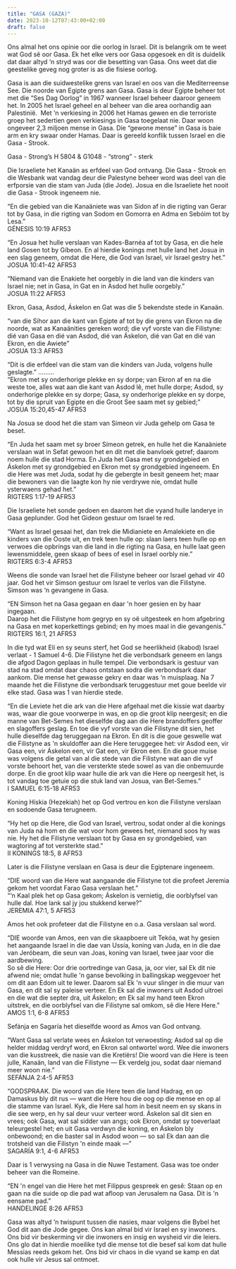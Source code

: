 ```yaml
---
title: "GASA (GAZA)"
date: 2023-10-12T07:43:00+02:00
draft: false
---
```

<html>
 <head></head>
 <body>
  <p>Ons almal het ons opinie oor die oorlog in Israel. Dit is belangrik om te weet wat God sê oor Gasa. Ek het elke vers oor Gasa opgesoek en dit is duidelik dat daar altyd ‘n stryd was oor die besetting van Gasa. Ons weet dat die geestelike geveg nog groter is as die fisiese oorlog.</p>
  <p>Gasa is aan die suidwestelike grens van Israel en oos van die Mediterreense See. Die noorde van Egipte grens aan Gasa. Gasa is deur Egipte beheer tot met die “Ses Dag Oorlog” in 1967 wanneer Israel beheer daaroor geneem het. In 2005 het Israel geheel en al beheer van die area oorhandig aan Palestinië. &nbsp;Met ‘n verkiesing in 2006 het Hamas gewen en die terroriste groep het sedertien geen verkiesings in Gasa toegelaat nie. Daar woon ongeveer 2,3 miljoen mense in Gasa. Die “gewone mense” in Gasa is baie arm en kry swaar onder Hamas. Daar is gereeld konflik tussen Israel en die Gasa - Strook.</p>
  <p>Gasa - Strong’s H 5804 &amp; G1048 - “strong” - sterk</p>
  <p>Die Israeliete het Kanaän as erfdeel van God ontvang. Die Gasa - Strook en die Wesbank wat vandag deur die Palestyne beheer word was deel van die erfporsie van die stam van Juda (die Jode). Josua en die Israeliete het nooit die Gasa - Strook ingeneem nie.</p>
  <p>“En die gebied van die Kanaäniete was van Sidon af in die rigting van Gerar tot by Gasa, in die rigting van Sodom en Gomorra en Adma en Sebóim tot by Lesa.”<br>‭‭GÉNESIS‬ ‭10‬:‭19‬ ‭AFR53‬‬‬‬</p>
  <p>“En Josua het hulle verslaan van Kades-Barnéa af tot by Gasa, en die hele land Gosen tot by Gíbeon. En al hierdie konings met hulle land het Josua in een slag geneem, omdat die Here, die God van Israel, vir Israel gestry het.”<br>‭‭JOSUA‬ ‭10‬:‭41‬-‭42‬ ‭AFR53‬‬</p>
  <p>“Niemand van die Enakiete het oorgebly in die land van die kinders van Israel nie; net in Gasa, in Gat en in Asdod het hulle oorgebly.”<br>‭‭JOSUA‬ ‭11‬:‭22‬ ‭AFR53</p>
  <p>Ekron, Gasa, Asdod, Áskelon en Gat was die 5 bekendste stede in Kanaän.</p>
  <p>“van die Sihor aan die kant van Egipte af tot by die grens van Ekron na die noorde, wat as Kanaänities gereken word; die vyf vorste van die Filistyne: dié van Gasa en dié van Asdod, dié van Áskelon, dié van Gat en dié van Ekron, en die Awiete”<br>‭‭JOSUA‬ ‭13‬:‭3‬ ‭AFR53‬‬</p>
  <p>“Dit is die erfdeel van die stam van die kinders van Juda, volgens hulle geslagte.” ………<br>“Ekron met sy onderhorige plekke en sy dorpe; van Ekron af en na die weste toe, alles wat aan die kant van Asdod lê, met hulle dorpe; Asdod, sy onderhorige plekke en sy dorpe; Gasa, sy onderhorige plekke en sy dorpe, tot by die spruit van Egipte en die Groot See saam met sy gebied;”<br>‭‭JOSUA‬ ‭15‬:‭20,45‬-‭47‬ ‭AFR53‬‬</p>
  <p>Na Josua se dood het die stam van Simeon vir Juda gehelp om Gasa te beset.</p>
  <p>“En Juda het saam met sy broer Símeon getrek, en hulle het die Kanaäniete verslaan wat in Sefat gewoon het en dit met die banvloek getref; daarom noem hulle die stad Horma. En Juda het Gasa met sy grondgebied en Áskelon met sy grondgebied en Ekron met sy grondgebied ingeneem. En die Here was met Juda, sodat hy die gebergte in besit geneem het; maar die bewoners van die laagte kon hy nie verdrywe nie, omdat hulle ysterwaens gehad het.”<br>‭‭RIGTERS‬ ‭1‬:‭17‬-‭19‬ ‭AFR53‬‬</p>
  <p>Die Israeliete het sonde gedoen en daarom het die vyand hulle landerye in Gasa geplunder. God het Gideon gestuur om Israel te red.</p>
  <p>“Want as Israel gesaai het, dan trek die Midianiete en Amalekiete en die kinders van die Ooste uit, en trek teen hulle op: slaan laers teen hulle op en verwoes die opbrings van die land in die rigting na Gasa, en hulle laat geen lewensmiddele, geen skaap of bees of esel in Israel oorbly nie.”<br>‭‭RIGTERS‬ ‭6‬:‭3‬-‭4‬ ‭AFR53‬‬</p>
  <p>Weens die sonde van Israel het die Filistyne beheer oor Israel gehad vir 40 jaar. God het vir Simson gestuur om Israel te verlos van die Filistyne. Simson was ‘n gevangene in Gasa.</p>
  <p>“EN Simson het na Gasa gegaan en daar 'n hoer gesien en by haar ingegaan.<br>Daarop het die Filistyne hom gegryp en sy oë uitgesteek en hom afgebring na Gasa en met koperkettings gebind; en hy moes maal in die gevangenis.”<br>‭‭RIGTERS‬ ‭16‬:‭1‬, ‭21‬ ‭AFR53‬‬</p>
  <p>In die tyd wat Elí en sy seuns sterf, het God se heerlikheid (íkabod) Israel verlaat - 1 Samuel 4-6. Die Filistyne het die verbondsark geneem en langs die afgod Dagon geplaas in hulle tempel. Die verbondsark is gestuur van stad na stad omdat daar chaos ontstaan sodra die verbondsark daar aankom. Die mense het gewasse gekry en daar was ‘n muisplaag. Na 7 maande het die Filistyne die verbondsark teruggestuur met goue beelde vir elke stad. Gasa was 1 van hierdie stede.</p>
  <p>“En die Leviete het die ark van die Here afgehaal met die kissie wat daarby was, waar die goue voorwerpe in was, en op die groot klip neergesit; en die manne van Bet-Semes het dieselfde dag aan die Here brandoffers geoffer en slagoffers geslag. En toe die vyf vorste van die Filistyne dit sien, het hulle dieselfde dag teruggegaan na Ekron. En dit is die goue geswelle wat die Filistyne as 'n skuldoffer aan die Here teruggegee het: vir Asdod een, vir Gasa een, vir Áskelon een, vir Gat een, vir Ekron een. En die goue muise was volgens die getal van al die stede van die Filistyne wat aan die vyf vorste behoort het, van die versterkte stede sowel as van die onbemuurde dorpe. En die groot klip waar hulle die ark van die Here op neergesit het, is tot vandag toe getuie op die stuk land van Josua, van Bet-Semes.”<br>‭‭I SAMUEL‬ ‭6‬:‭15‬-‭18‬ ‭AFR53‬‬</p>
  <p>Koning Hískia (Hezekiah) het op God vertrou en kon die Filistyne verslaan en sodoende Gasa terugneem.</p>
  <p>“Hy het op die Here, die God van Israel, vertrou, sodat onder al die konings van Juda ná hom en die wat voor hom gewees het, niemand soos hy was nie. Hy het die Filistyne verslaan tot by Gasa en sy grondgebied, van wagtoring af tot versterkte stad.”<br>‭‭II KONINGS‬ ‭18‬:‭5‬, ‭8‬ ‭AFR53‬‬</p>
  <p>Later is die Filistyne verslaan en Gasa is deur die Egiptenare ingeneem.</p>
  <p>“DIE woord van die Here wat aangaande die Filistyne tot die profeet Jeremia gekom het voordat Farao Gasa verslaan het.”<br>“‘n Kaal plek het op Gasa gekom; Áskelon is vernietig, die oorblyfsel van hulle dal. Hoe lank sal jy jou stukkend kerwe?”<br>‭‭JEREMIA‬ ‭47‬:‭1, 5‬ ‭AFR53‬‬</p>
  <p>Amos het ook profeteer dat die Filistyne en o.a. Gasa verslaan sal word.</p>
  <p>“DIE woorde van Amos, een van die skaapboere uit Tekóa, wat hy gesien het aangaande Israel in die dae van Ussía, koning van Juda, en in die dae van Jeróbeam, die seun van Joas, koning van Israel, twee jaar voor die aardbewing.&nbsp;<br>So sê die Here: Oor drie oortredinge van Gasa, ja, oor vier, sal Ek dit nie afwend nie; omdat hulle 'n ganse bevolking in ballingskap weggevoer het om dit aan Edom uit te lewer. Daarom sal Ek 'n vuur slinger in die muur van Gasa, en dit sal sy paleise verteer. En Ek sal die inwoners uit Asdod uitroei en die wat die septer dra, uit Áskelon; en Ek sal my hand teen Ekron uitstrek, en die oorblyfsel van die Filistyne sal omkom, sê die Here Here.”<br>‭‭AMOS‬ ‭1‬:‭1‬, ‭6‬-‭8‬ ‭AFR53‬‬</p>
  <p>Sefánja en Sagaría het dieselfde woord as Amos van God ontvang.</p>
  <p>“Want Gasa sal verlate wees en Áskelon tot verwoesting; Asdod sal op die helder middag verdryf word, en Ekron sal ontwortel word. Wee die inwoners van die kusstreek, die nasie van die Kretiërs! Die woord van die Here is teen julle, Kanaän, land van die Filistyne — Ek verdelg jou, sodat daar niemand meer woon nie.”<br>‭‭SEFÁNJA‬ ‭2‬:‭4‬-‭5‬ ‭AFR53‬‬</p>
  <p>“GODSPRAAK. Die woord van die Here teen die land Hadrag, en op Damaskus bly dit rus — want die Here hou die oog op die mense en op al die stamme van Israel. Kyk, die Here sal hom in besit neem en sy skans in die see werp, en hy sal deur vuur verteer word. Áskelon sal dit sien en vrees; ook Gasa, wat sal sidder van angs; ook Ekron, omdat sy toeverlaat teleurgestel het; en uit Gasa verdwyn die koning, en Áskelon bly onbewoond; en die baster sal in Asdod woon — so sal Ek dan aan die trotsheid van die Filistyn 'n einde maak —”<br>‭‭SAGARÍA‬ ‭9‬:‭1‬, ‭4‬-‭6‬ ‭AFR53‬‬</p>
  <p>Daar is 1 verwysing na Gasa in die Nuwe Testament. Gasa was toe onder beheer van die Romeine.</p>
  <p>“EN 'n engel van die Here het met Filippus gespreek en gesê: Staan op en gaan na die suide op die pad wat afloop van Jerusalem na Gasa. Dit is 'n eensame pad.”<br>‭‭HANDELINGE‬ ‭8‬:‭26‬ ‭AFR53‬‬</p>
  <p>Gasa was altyd ‘n twispunt tussen die nasies, maar volgens die Bybel het God dit aan die Jode gegee. Ons kan almal bid vir Israel en sy inwoners. Ons bid vir beskerming vir die inwoners en insig en wysheid vir die leiers. Ons glo dat in hierdie moeilike tyd die mense tot die besef sal kom dat hulle Messias reeds gekom het. Ons bid vir chaos in die vyand se kamp en dat ook hulle vir Jesus sal ontmoet.</p>
  <p>&nbsp;</p>
  <p>&nbsp;</p>
  <p>&nbsp;</p>
  <p>&nbsp;</p>
  <p><br>‭‭</p>
  <p>&nbsp;</p>
  <p>&nbsp;</p>
  <p>&nbsp;</p>
 </body>
</html>